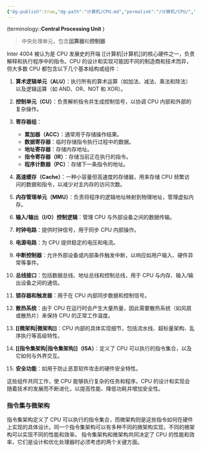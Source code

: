 ```yaml
---
{"dg-publish":true,"dg-path":"计算机/CPU.md","permalink":"/计算机/CPU/","dgPassFrontmatter":true,"noteIcon":"","created":"2024-09-20T00:29:07.438+08:00","updated":"2025-05-02T00:15:40.276+08:00"}
---
```



(terminology::**Central Processing Unit**  )  
>中央处理单元，包含**运算器**和**控制器**

Inter 4004 被认为是 CPU 发展史的开端
[[计算机\|计算机]]的核心硬件之一，负责解释和执行程序中的指令。CPU 的设计和实现可能因不同的制造商和技术而异，但大多数 CPU 都包含以下几个基本结构或组件：
1. **算术逻辑单元（ALU）**：执行所有的算术运算（如加法、减法、乘法和除法）以及逻辑运算（如 AND、OR、NOT 和 XOR）。

2. **控制单元（CU）**：负责解析指令并生成控制信号，以协调 CPU 内部和外部的复杂操作。

3. **寄存器组**：
   - **累加器（ACC）**：通常用于存储操作结果。
   - **数据寄存器**：临时存储指令执行过程中的数据。
   - **地址寄存器**：存储内存地址。
   - **指令寄存器（IR）**：存储当前正在执行的指令。
   - **程序计数器（PC）**：存储下一条指令的地址。

4. **高速缓存（Cache）**：一种小容量但高速度的存储器，用来存储 CPU 频繁访问的数据和指令，以减少对主内存的访问次数。

5. **内存管理单元（MMU）**：负责将程序的逻辑地址映射到物理地址，管理虚拟内存。

6. **输入/输出（I/O）控制逻辑**：管理 CPU 与外部设备之间的数据传输。

7. **时钟电路**：提供时钟信号，用于同步 CPU 内部操作。
8. **电源电路**：为 CPU 提供稳定的电压和电流。
9. **中断控制器**：允许外部设备或内部条件触发中断，以响应如用户输入、硬件异常等事件。

10. **总线接口**：包括数据总线、地址总线和控制总线，用于 CPU 与内存、输入/输出设备之间的通信。

11. **锁存器和触发器**：用于在 CPU 内部同步数据和控制信号。

12. **散热系统**：由于 CPU 在运行时会产生大量热量，因此需要散热系统（如风扇或散热片）来保持 CPU 的正常工作温度。

13. **[[微架构\|微架构]]**：CPU 内部的具体实现细节，包括流水线、超标量架构、乱序执行等高级特性。
14. **[[指令集架构\|指令集架构]]（ISA）**：定义了 CPU 可以执行的指令集合，以及它如何与外界交互。
15. **安全功能**：如用于防止恶意软件攻击的硬件安全特性。

这些组件共同工作，使 CPU 能够执行复杂的任务和程序。CPU 的设计和实现会随着技术的发展而不断进化，以提高性能、降低功耗并增加安全性。

### 指令集与微架构
指令集架构定义了 CPU 可以执行的指令集合，而微架构则是这些指令如何在硬件上实现的具体设计。同一个指令集架构可以有多种不同的微架构实现，不同的微架构可以实现不同的性能和效率。
指令集架构和微架构共同决定了 CPU 的性能和效率，它们是设计和优化处理器时必须考虑的两个关键方面。

